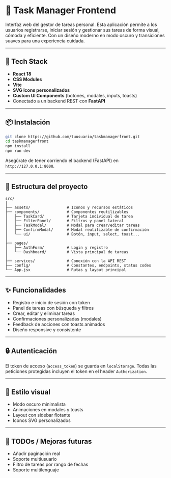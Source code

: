# 🧠 Task Manager Frontend

Interfaz web del gestor de tareas personal. Esta aplicación permite a los usuarios registrarse, iniciar sesión y gestionar sus tareas de forma visual, cómoda y eficiente. Con un diseño moderno en modo oscuro y transiciones suaves para una experiencia cuidada.

---

## 🚀 Tech Stack

- **React 18**
- **CSS Modules**
- **Vite**
- **SVG Icons personalizados**
- **Custom UI Components** (botones, modales, inputs, toasts)
- Conectado a un backend REST con **FastAPI**

---

## 📦 Instalación

```bash
git clone https://github.com/tuusuario/taskmanagerfront.git
cd taskmanagerfront
npm install
npm run dev
```

Asegúrate de tener corriendo el backend (FastAPI) en `http://127.0.0.1:8000`.

---

## 🧩 Estructura del proyecto

```
src/
│
├── assets/                # Iconos y recursos estáticos
├── components/            # Componentes reutilizables
│   ├── TaskCard/          # Tarjeta individual de tarea
│   ├── FilterPanel/       # Filtros y panel lateral
│   ├── TaskModal/         # Modal para crear/editar tareas
│   ├── ConfirmModal/      # Modal reutilizable de confirmación
│   └── ui/                # Botón, input, select, toast...
│
├── pages/
│   ├── AuthForm/          # Login y registro
│   └── Dashboard/         # Vista principal de tareas
│
├── services/              # Conexión con la API REST
├── config/                # Constantes, endpoints, status codes
└── App.jsx                # Rutas y layout principal
```

---

## ✨ Funcionalidades

- Registro e inicio de sesión con token
- Panel de tareas con búsqueda y filtros
- Crear, editar y eliminar tareas
- Confirmaciones personalizadas (modales)
- Feedback de acciones con toasts animados
- Diseño responsive y consistente

---

## 🔒 Autenticación

El token de acceso (`access_token`) se guarda en `localStorage`. Todas las peticiones protegidas incluyen el token en el header `Authorization`.

---

## 🎨 Estilo visual

- Modo oscuro minimalista
- Animaciones en modales y toasts
- Layout con sidebar flotante
- Iconos SVG personalizados

---

## 📌 TODOs / Mejoras futuras

- Añadir paginación real
- Soporte multiusuario
- Filtro de tareas por rango de fechas
- Soporte multilenguaje